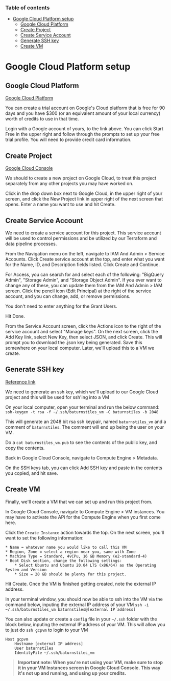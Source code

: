 ### Table of contents
- [Google Cloud Platform setup](#google-cloud-platform-setup)
    - [Google Cloud Platform](#google-cloud-platform)
    - [Create Project](#create-project)
    - [Create Service Account](#create-service-account)
    - [Generate SSH key](#generate-ssh-key)
    - [Create VM](#create-vm)

# Google Cloud Platform setup

## Google Cloud Platform

[Google Cloud Platform](https://cloud.google.com/)

You can create a trial account on Google's Cloud platform that is free for 90 days and you have $300 (or an equivalent amount of your local currency) worth of credits to use in that time.

Login with a Google account of yours, to the link above.  You can click Start Free in the upper right and follow through the prompts to set up your free trial profile.  You will need to provide credit card information.

## Create Project

[Google Cloud Console](https://console.cloud.google.com/)

We should to create a new project on Google Cloud, to treat this project separately from any other projects you may have worked on. 

Click in the drop down box next to Google Cloud, in the upper right of your screen, and click the New Project link in upper right of the next screen that opens.  Enter a name you want to use and hit Create.

## Create Service Account

We need to create a service account for this project.  This service account will be used to control permissions and be utilized by our Terraform and data pipeline processes.

From the Navigation menu on the left, navigate to IAM And Admin > Service Accounts.  Click Create service account at the top, and enter what you want for the Name, ID, and Description fields listed.  Click Create and Continue.

For Access, you can search for and select each of the following: "BigQuery Admin", "Storage Admin", and "Storage Object Admin".  If you ever want to change any of these, you can update them from the IAM And Admin > IAM screen.  Click the pencil icon (Edit Principal) at the right of the service account, and you can change, add, or remove permissions.

You don't need to enter anything for the Grant Users.

Hit Done.

From the Service Account screen, click the Actions icon to the right of the service account and select "Manage keys".  On the next screen, click the Add Key link, select New Key, then select JSON, and click Create.  This will prompt you to download the .json key being generated.  Save this somewhere on your local computer.  Later, we'll upload this to a VM we create.

## Generate SSH key

[Reference link](https://cloud.google.com/compute/docs/connect/create-ssh-keys)

We need to generate an ssh key, which we'll upload to our Google Cloud project and this will be used for ssh'ing into a VM

On your local computer, open your terminal and run the below command:
`ssh-keygen -t rsa -f ~/.ssh/baturnstiles_vm -C baturnstiles -b 2048`

This will generate an 2048 bit rsa ssh keypair, named `baturnstiles_vm` and a comment of `baturnstiles`.  The comment will end up being the user on your VM.

Do a `cat baturnstiles_vm.pub` to see the contents of the public key, and copy the contents.

Back in Google Cloud Console, navigate to Compute Engine > Metadata.

On the SSH keys tab, you can click Add SSH key and paste in the contents you copied, and hit save.

## Create VM

Finally, we'll create a VM that we can set up and run this project from.

In Google Cloud Console, navigate to Compute Engine > VM instances.  You may have to activate the APi for the Compute Engine when you first come here.

Click the `Create Instance` action towards the top.  On the next screen, you'll want to set the following information:

    * Name = whatever name you would like to call this VM
    * Region, Zone = select a region near you, same with Zone
    * Machine Type = Standard, 4vCPu, 16 GB Memory (e2-standard-4)
    * Boot Disk section, change the following settings:
        * Select Ubuntu and Ubuntu 20.04 LTS (x86/64) as the Operating System and Version
        * Size = 20 GB should be plenty for this project.

Hit Create.  Once the VM is finished getting created, note the external IP address.

In your terminal window, you should now be able to ssh into the VM via the command below, inputing the external IP address of your VM
`ssh -i ~/.ssh/baturnstiles_vm baturnstiles@[external IP address]`

You can also update or create a `config` file in your `~/.ssh` folder with the block below, inputing the external IP address of your VM.  This will allow you to just do `ssh gcpvm` to login to your VM
```
Host gcpvm
    Hostname [external IP address]
    User baturnstiles
    IdentityFile ~/.ssh/baturnstiles_vm
```

> **Important note: When you're not using your VM, make sure to stop it in your VM Instances screen in Google Cloud Console.  This way it's not up and running, and using up your credits.**
